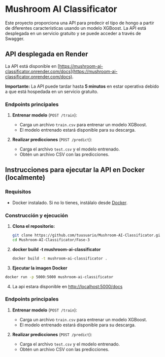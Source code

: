 # Mushroom AI Classificator

Este proyecto proporciona una API para predecir el tipo de hongo a partir de diferentes características usando un modelo XGBoost. La API está desplegada en un servicio gratuito y se puede acceder a través de Swagger.

## API desplegada en Render

La API está disponible en [https://mushroom-ai-classificator.onrender.com/docs](https://mushroom-ai-classificator.onrender.com/docs). 

**Importante:** La API puede tardar hasta **5 minutos** en estar operativa debido a que está hospedada en un servicio gratuito. 

### Endpoints principales

1. **Entrenar modelo** (`POST /train`): 
   - Carga un archivo `train.csv` para entrenar un modelo XGBoost.
   - El modelo entrenado estará disponible para su descarga.

2. **Realizar predicciones** (`POST /predict`): 
   - Carga el archivo `test.csv` y el modelo entrenado.
   - Obtén un archivo CSV con las predicciones.

## Instrucciones para ejecutar la API en Docker (localmente)

### Requisitos

- Docker instalado. Si no lo tienes, instálalo desde [Docker](https://www.docker.com/).

### Construcción y ejecución

1. **Clona el repositorio:**

   ```bash    
   git clone https://github.com/tuusuario/Mushroom-AI-Classificator.git
   cd Mushroom-AI-Classificator/Fase-3
   ```
2. **docker build -t mushroom-ai-classificator**
   ```bash
   docker build -t mushroom-ai-classificator .
   ```
3. **Ejecutar la imagen Docker**
  ```bash
  docker run -p 5000:5000 mushroom-ai-classificator
  ```
4. La api estara disponible en [http://localhost:5000/docs](http://localhost:5000/docs)

### Endpoints principales

1. **Entrenar modelo** (`POST /train`): 
   - Carga un archivo `train.csv` para entrenar un modelo XGBoost.
   - El modelo entrenado estará disponible para su descarga.

2. **Realizar predicciones** (`POST /predict`): 
   - Carga el archivo `test.csv` y el modelo entrenado.
   - Obtén un archivo CSV con las predicciones.

